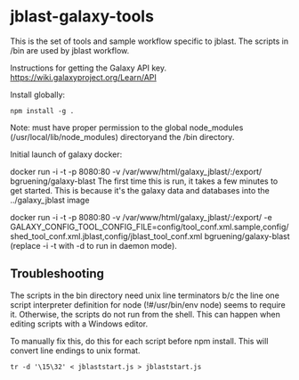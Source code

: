 # jblast-galaxy-tools
This is the set of tools and sample workflow specific to jblast.
The scripts in /bin are used by jblast workflow.

Instructions for getting the Galaxy API key.
https://wiki.galaxyproject.org/Learn/API

Install globally:
```
npm install -g .
```
Note: must have proper permission to the global node_modules (/usr/local/lib/node_modules) directoryand the /bin directory.

Initial launch of galaxy docker:

docker run -i -t -p 8080:80 -v /var/www/html/galaxy_jblast/:/export/ bgruening/galaxy-blast
The first time this is run, it takes a few minutes to get started.  This is because it's the galaxy data and databases into the ../galaxy_jblast image

docker run -i -t -p 8080:80 -v /var/www/html/galaxy_jblast/:/export/ -e GALAXY_CONFIG_TOOL_CONFIG_FILE=config/tool_conf.xml.sample,config/shed_tool_conf.xml.jblast,config/jblast_tool_conf.xml bgruening/galaxy-blast
(replace -i -t with -d to run in daemon mode).

## Troubleshooting

The scripts in the bin directory need unix line terminators b/c the line one 
script interpreter definition for node (!#/usr/bin/env node) seems to require it.
Otherwise, the scripts do not run from the shell.
This can happen when editing scripts with a Windows editor.

To manually fix this, do this for each script before npm install.
This will convert line endings to unix format.
```
tr -d '\15\32' < jblaststart.js > jblaststart.js
```


